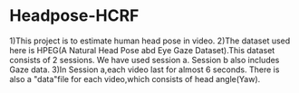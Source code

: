 # Headpose-HCRF
 1)This project is to estimate human head pose in video. 
 2)The dataset used here is HPEG(A Natural Head Pose abd Eye Gaze Dataset).This dataset consists of 2 sessions. We have used session a. Session b also includes Gaze data. 
 3)In Session a,each video last for almost 6 seconds. There is also a "data"file for each video,which consists of head angle(Yaw). 
  
